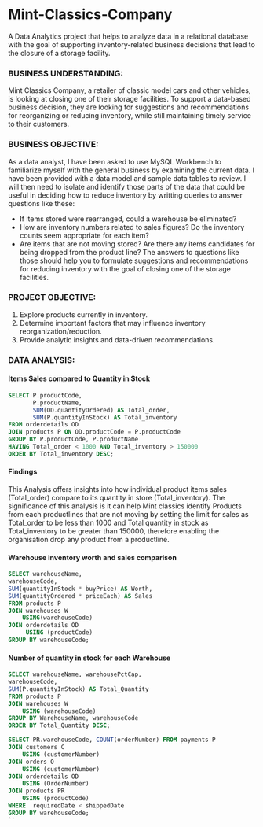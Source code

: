 # Mint-Classics-Company
A Data Analytics project that helps to analyze data in a relational database with the goal of supporting inventory-related business decisions that lead to the closure of a storage facility.
### BUSINESS UNDERSTANDING: 
Mint Classics Company, a retailer of classic model cars and other vehicles, is looking at closing one of their storage facilities. To support a data-based business decision, they are looking for suggestions and recommendations for reorganizing or reducing inventory, while still maintaining timely service to their customers. 
### BUSINESS OBJECTIVE:
As a data analyst, I have been asked to use MySQL Workbench to familiarize myself with the general business by examining the current data. I have been provided with a data model and sample data tables to review. I will then need to isolate and identify those parts of the data that could be useful in deciding how to reduce inventory by writting queries to answer questions like these:
-  If items stored were rearranged, could a warehouse be eliminated?
-  How are inventory numbers related to sales figures? Do the inventory counts seem appropriate for each item?
-  Are items that are not moving stored? Are there any items candidates for being dropped from the product line?
The answers to questions like those should help you to formulate suggestions and recommendations for reducing inventory with the goal of closing one of the storage facilities. 
### PROJECT OBJECTIVE:
1. Explore products currently in inventory.
2. Determine important factors that may influence inventory reorganization/reduction.
3. Provide analytic insights and data-driven recommendations.

### DATA ANALYSIS:
#### Items Sales compared to Quantity in Stock
```SQL
SELECT P.productCode, 
       P.productName, 
       SUM(OD.quantityOrdered) AS Total_order, 
       SUM(P.quantityInStock) AS Total_inventory
FROM orderdetails OD
JOIN products P ON OD.productCode = P.productCode
GROUP BY P.productCode, P.productName
HAVING Total_order < 1000 AND Total_inventory > 150000
ORDER BY Total_inventory DESC;
```
#### Findings
This Analysis offers insights into how individual product items sales (Total_order) compare to its quantity in store (Total_inventory). The significance of this analysis is it can help Mint classics identify Products from each productlines that are not moving by setting the limit for sales as Total_order to be less than 1000 and Total quantity in stock as Total_inventory to be greater than 150000, therefore enabling the organisation drop any product from a productline.

#### Warehouse inventory worth and sales comparison 
```SQL
SELECT warehouseName, 
warehouseCode, 
SUM(quantityInStock * buyPrice) AS Worth, 
SUM(quantityOrdered * priceEach) AS Sales
FROM products P
JOIN warehouses W
    USING(warehouseCode)
JOIN orderdetails OD
     USING (productCode)
GROUP BY warehouseCode;
```
#### Number of quantity in stock for each Warehouse
```SQL
SELECT warehouseName, warehousePctCap, 
warehouseCode, 
SUM(P.quantityInStock) AS Total_Quantity 
FROM products P
JOIN warehouses W
    USING (warehouseCode)
GROUP BY WarehouseName, warehouseCode
ORDER BY Total_Quantity DESC;
```

```SQL
SELECT PR.warehouseCode, COUNT(orderNumber) FROM payments P
JOIN customers C
    USING (customerNumber)
JOIN orders O
    USING (customerNumber)
JOIN orderdetails OD
    USING (OrderNumber)
JOIN products PR
    USING (productCode)
WHERE  requiredDate < shippedDate
GROUP BY warehouseCode;
`` 
